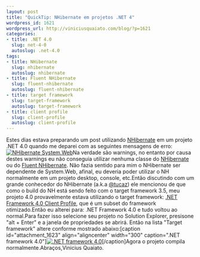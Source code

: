 ```yaml
--- 
layout: post
title: "QuickTip: NHibernate em projetos .NET 4"
wordpress_id: 1621
wordpress_url: http://viniciusquaiato.com/blog/?p=1621
categories: 
- title: .NET 4.0
  slug: net-4-0
  autoslug: .net-4.0
tags: 
- title: NHibernate
  slug: nhibernate
  autoslug: nhibernate
- title: Fluent NHibernate
  slug: fluent-nhibernate
  autoslug: fluent-nhibernate
- title: target framework
  slug: target-framework
  autoslug: target-framework
- title: client profile
  slug: client-profile
  autoslug: client-profile
---
```

Estes dias estava preparando um post utilizando [NHibernate](http://nhforge.org/Default.aspx) em um projeto .NET 4.0 quando me deparei com as seguintes mensagens de erro:[![](http://viniciusquaiato.com/blog/wp-content/uploads/2010/09/nh-300x107.png "NHibernate System.Web")](http://viniciusquaiato.com/blog/wp-content/uploads/2010/09/nh.png)Na verdade são warnings, no entanto por causa destes warnings eu não conseguia utilizar nenhuma classe do [NHibernate](http://nhforge.org/Default.aspx) ou do [Fluent NHibernate](http://fluentnhibernate.org/). Não fazia sentido para mim o NHibernate ser dependente de System.Web, afinal, eu deveria poder utilizar o NH normalmente em um projeto desktop, console, etc.Então discutindo com um grande conhecedor do NHibernate (a.k.a [@tucaz](http://twitter/com/tucaz)) ele mencionou de que como o build do NH está sendo feito com o target framework 3.5, meu projeto 4.0 provavelmente estava utilizando o target framework: [.NET Framework 4.0 Client Profile](http://msdn.microsoft.com/en-us/library/cc656912.aspx), que é um subset do framework otimizado.Então eu alterei para: .NET Framework 4.0 e tudo voltou ao normal.Para fazer isso selecione seu projeto no Solution Explorer, presisone "alt + Enter" e a janela de propriedades se abrirá. Então na lista "Target framework" altere conforme mostrado abaixo:[caption id="attachment_1623" align="aligncenter" width="300" caption=".NET framework 4.0"][![.NET framework 4.0](http://viniciusquaiato.com/blog/wp-content/uploads/2010/09/ALTERANDO-PROFILE-300x172.png ".NET framework 4.0")](http://viniciusquaiato.com/blog/wp-content/uploads/2010/09/ALTERANDO-PROFILE.png)[/caption]Agora o projeto compila normalmente.Abraços,Vinicius Quaiato.
